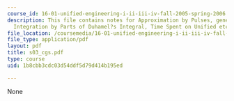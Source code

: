 ```yaml
---
course_id: 16-01-unified-engineering-i-ii-iii-iv-fall-2005-spring-2006
description: This file contains notes for Approximation by Pulses, general response,
  Integration by Parts of Duhamel?s Integral, Time Spent on Unified etc.
file_location: /coursemedia/16-01-unified-engineering-i-ii-iii-iv-fall-2005-spring-2006/1b8cbb3cdc03d54ddf5d79d414b195ed_s03_cgs.pdf
file_type: application/pdf
layout: pdf
title: s03_cgs.pdf
type: course
uid: 1b8cbb3cdc03d54ddf5d79d414b195ed

---
```

None